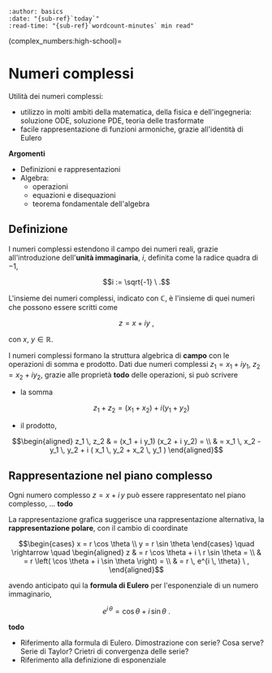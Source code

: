 ```{article-info}
:author: basics
:date: "{sub-ref}`today`"
:read-time: "{sub-ref}`wordcount-minutes` min read"
```

(complex_numbers:high-school)=
# Numeri complessi

Utilità dei numeri complessi:
- utilizzo in molti ambiti della matematica, della fisica e dell'ingegneria: soluzione ODE, soluzione PDE, teoria delle trasformate
- facile rappresentazione di funzioni armoniche, grazie all'identità di Eulero

**Argomenti**
- Definizioni e rappresentazioni
- Algebra:
  - operazioni
  - equazioni e disequazioni
  - teorema fondamentale dell'algebra

## Definizione
I numeri complessi estendono il campo dei numeri reali, grazie all'introduzione dell'**unità immaginaria**, $i$, definita come la radice quadra di $-1$,

$$i := \sqrt{-1} \ .$$

L'insieme dei numeri complessi, indicato con $\mathbb{C}$, è l'insieme di quei numeri che possono essere scritti come 

$$z = x + i y \ ,$$

con $x, \ y \in \mathbb{R}$.

I numeri complessi formano la struttura algebrica di **campo** con le operazioni di somma e prodotto. Dati due numeri complessi $z_1 = x_1 + i y_1$, $z_2 = x_2 + i y_2$, grazie alle proprietà **todo** delle operazioni, si può scrivere

- la somma

   $$z_1 + z_2 = (x_1 + x_2) + i (y_1 + y_2) \ $$

- il prodotto,

$$\begin{aligned}
z_1 \, z_2 & = (x_1 + i y_1) (x_2 + i y_2) = \\
& = x_1 \, x_2 - y_1 \, y_2 + i ( x_1 \, y_2 + x_2 \, y_1 )
\end{aligned}$$

## Rappresentazione nel piano complesso
Ogni numero complesso $z = x + i \, y$ può essere rappresentato nel piano complesso, ... **todo**

La rappresentazione grafica suggerisce una rappresentazione alternativa, la **rappresentazione polare**, con il cambio di coordinate

$$\begin{cases}
x = r \cos \theta \\
y = r \sin \theta
\end{cases} \quad \rightarrow \quad 
\begin{aligned}
z & = r \cos \theta + i \ r \sin \theta = \\
  & = r \left( \cos \theta + i \sin \theta \right) = \\
  & = r \, e^{i \, \theta} \ ,
\end{aligned}$$

avendo anticipato qui la **formula di Eulero** per l'esponenziale di un numero immaginario,

$$e^{i \, \theta} = \cos \theta + i \, \sin \theta \ .$$

**todo** 
- Riferimento alla formula di Eulero. Dimostrazione con serie? Cosa serve? Serie di Taylor? Crietri di convergenza delle serie?
- Riferimento alla definizione di esponenziale



